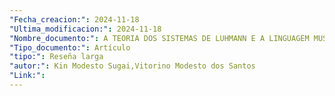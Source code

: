 ```yaml
---
"Fecha_creacion:": 2024-11-18
"Ultima_modificacion:": 2024-11-18
"Nombre_documento:": A TEORIA DOS SISTEMAS DE LUHMANN E A LINGUAGEM MUSICAL
"Tipo_documento:": Artículo
"tipo:": Reseña larga
"autor:": Kin Modesto Sugai,Vitorino Modesto dos Santos
"Link:": 
---
```



 

